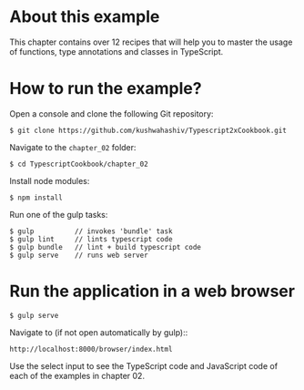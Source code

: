 # About this example
This chapter contains over 12 recipes that will help you to
master the usage of functions, type annotations and classes
in TypeScript.

# How to run the example?

Open a console and clone the following Git repository:

```
$ git clone https://github.com/kushwahashiv/Typescript2xCookbook.git
```

Navigate to the `chapter_02` folder:

```
$ cd TypescriptCookbook/chapter_02
```

Install node modules:

```
$ npm install
```


Run one of the gulp tasks:

```
$ gulp          // invokes 'bundle' task
$ gulp lint     // lints typescript code
$ gulp bundle   // lint + build typescript code
$ gulp serve    // runs web server
```

# Run the application in a web browser

```
$ gulp serve
```

Navigate to (if not open automatically by gulp)::

```
http://localhost:8000/browser/index.html
```

Use the select input to see the TypeScript code and JavaScript
code of each of the examples in chapter 02.
